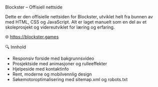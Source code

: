 Blockster – Offisiell nettside

Dette er den offisielle nettsiden for Blockster, utviklet helt fra bunnen av med HTML, CSS og JavaScript. Alt er laget manuelt som en del av et skoleprosjekt og videreutviklet for læring og erfaring.

🌐 https://blockster.games

🔍 Innhold
- Responsiv forside med bakgrunnsvideo
- Prosjektside med animasjoner og rulleeffekter
- Hjelpeside med kontaktinfo
- Rent, moderne og mobilvennlig design
- Søkemotoroptimalisering med sitemap.xml og robots.txt


